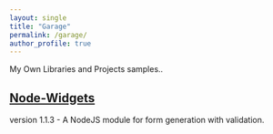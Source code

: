 ```yaml
---
layout: single
title: "Garage"
permalink: /garage/
author_profile: true
---
```


My Own Libraries and Projects samples..

## [**Node-Widgets**](https://prasanthj.com/garage/node-widgets)
version 1.1.3 - A NodeJS module for form generation with validation. 

